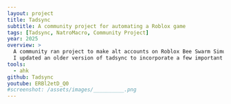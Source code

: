 ```yaml
---
layout: project
title: Tadsync
subtitle: A community project for automating a Roblox game
tags: [Tadsync, NatroMacro, Community Project]
year: 2025
overview: >
  A community ran project to make alt accounts on Roblox Bee Swarm Simulator run to benefit your main account, using bots on Discord to synchronize with one another so when the macro makes your main account move to a particular region, your alt accounts are all notified and move accordingly.
  I updated an older version of tadsync to incorporate a few important features, allowing newer patterns (2025) to be used and disable mondo looting for alt accounts.
tools:
  - ahk
github: Tadsync
youtube: ERBl2etD_Q0
#screenshot: /assets/images/__________.png
---
```

